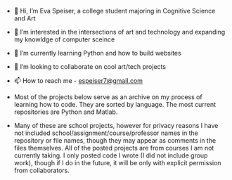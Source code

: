 - 👋 Hi, I’m Eva Speiser, a college student majoring in Cognitive Science and Art
- 👀 I’m interested in the intersections of art and technology and expanding my knowldge of computer sceince
- 🌱 I’m currently learning Python and how to build websites
- 💞️ I’m looking to collaborate on cool art/tech projects
- 📫 How to reach me - espeiser7@gmail.com

- Most of the projects below serve as an archive on my process of learning how to code. They are sorted by language. The most current repositories are Python and Matlab.
- Many of these are school projects, however for privacy reasons I have not included school/assignment/course/professor names in the repository or file names, though they may appear as comments in the files themselves. All of the posted projects are from courses I am not currently taking. I only posted code I wrote (I did not include group work), though if I do in the future, it will be only with explicit permission from collaborators. 

<!---
evaspe/evaspe is a ✨ special ✨ repository because its `README.md` (this file) appears on your GitHub profile.
You can click the Preview link to take a look at your changes.
--->
